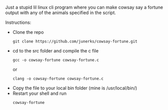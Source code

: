 Just a stupid lil linux cli program where you can make cowsay say a fortune output with any of the animals specified in the script.

Instructions:

- Clone the repo
  ```
  git clone https://github.com/junerks/cowsay-fortune.git
  ```
- cd to the src folder and compile the c file
  ```
  gcc -o cowsay-fortune cowsay-fortune.c
  ```
  or
  ```
  clang -o cowsay-fortune cowsay-fortune.c
  ```
- Copy the file to your local bin folder (mine is /usr/local/bin/)
- Restart your shell and run
  ```
  cowsay-fortune
  ```
